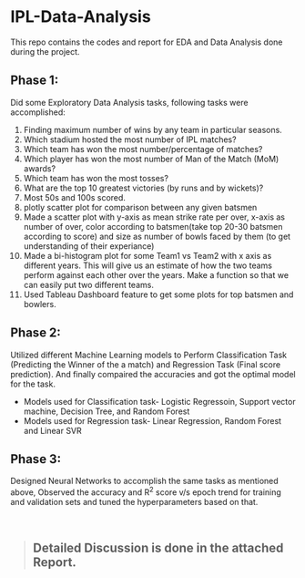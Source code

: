 # IPL-Data-Analysis
This repo contains the codes and report for EDA and Data Analysis done during the project.

## Phase 1: 
Did some Exploratory Data Analysis tasks, following tasks were accomplished:
1) Finding maximum number of wins by any team in particular seasons.
2) Which stadium hosted the most number of IPL matches?
3) Which team has won the most number/percentage of matches?
4) Which player has won the most number of Man of the Match (MoM) awards?
5) Which team has won the most tosses?
6) What are the top 10 greatest victories (by runs and by wickets)?
7) Most 50s and 100s scored.
8) plotly scatter plot for comparison between any given batsmen
9) Made a scatter plot with y-axis as mean strike rate per over, x-axis as number of over, color according to batsmen(take top 20-30 batsmen according to score) and size as number of bowls faced by them (to get understanding of their experiance)
10) Made a bi-histogram plot for some Team1 vs Team2 with x axis as different years. This will give us an estimate of how the two teams perform against each other over the years. Make a function so that we can easily put two different teams.
11) Used Tableau Dashboard feature to get some plots for top batsmen and bowlers.

## Phase 2:
Utilized different Machine Learning models to Perform Classification Task (Predicting the Winner of the a match) and Regression Task (Final score prediction). And finally compaired the accuracies and got the optimal model for the task. <br>
- Models used for Classification task- Logistic Regressoin, Support vector machine, Decision Tree, and Random Forest  <br>
- Models used for Regression task- Linear Regression, Random Forest and Linear SVR

## Phase 3:
Designed Neural Networks to accomplish the same tasks as mentioned above, Observed the accuracy and R<sup>2</sup> score v/s epoch trend for training and validation sets and tuned the hyperparameters based on that.

<br>

> ## Detailed Discussion is done in the attached Report.
